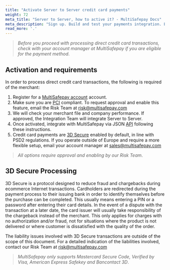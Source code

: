 ```yaml
---
title: "Activate Server to Server credit card payments"
weight: 72
meta_title: "Server to Server, how to active it? - MultiSafepay Docs"
meta_description: "Sign up. Build and test your payments integration. Explore our products and services. Use our API Reference, SDKs, and wrappers. Get support."
read_more: '.'
---
```


>_Before you proceed with processing direct credit card transactions, check with your account manager at MultiSafepay if you are eligible for the payment method_. 

## Activation and requirements

In order to process direct credit card transactions, the following is required of the merchant:

1. Register for a [MultiSafepay account](https://merchant.multisafepay.com/signup) account.
2. Make sure you are [PCI](/payment-methods/credit-and-debit-cards/user-guide/pci-dss-compliance) compliant. To request approval and enable this feature, email the Risk Team at <risk@multisafepay.com>
3. We will check your merchant file and company performance. If approved, the Integration Team will integrate Server to Server.
4. Once activated, integrate with MultiSafepay via JSON [API](/api/#server-to-server) following these instructions.
5. Credit card payments are [3D Secure](/faq/general/glossary/#3d-secure) enabled by default, in line with PSD2 regulations. If you operate outside of Europe and require a more flexible setup, email your account manager at <sales@multisafepay.com>

>_All options require approval and enabling by our Risk Team_.

## 3D Secure Processing

3D Secure is a protocol designed to reduce fraud and chargebacks during ecommerce Internet transactions. Cardholders are redirected during the payment process to their issuing bank in order to identify themselves before the purchase can be completed. This usually means entering a PIN or a password after entering their card details. In the event of a dispute with the transaction at a later date, the card issuer will usually take responsibility of the chargeback instead of the merchant. This only applies for charges with no authorization and/or fraud, not for situations where the product is not delivered or where customer is dissatisfied with the quality of the order.

The liability issues involved with 3D Secure transactions are outside of the scope of this document. For a detailed indication of the liabilities involved, contact our Risk Team at <risk@multisafepay.com>

>_MultiSafepay only supports Mastercard Secure Code, Verified by Visa, American Express Safekey and Bancontact 3D_.
